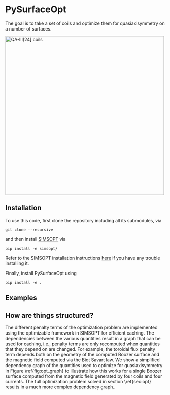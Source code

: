 # PySurfaceOpt

The goal is to take a set of coils and optimize them for quasiaxisymmetry on a number of surfaces.  

<img src="https://raw.githubusercontent.com/andrewgiuliani/PySurfaceOpt/main/len24.png" alt="QA-III[24] coils" width="500">



## Installation

To use this code, first clone the repository including all its submodules, via

    git clone --recursive 

and then install [SIMSOPT](https://github.com/hiddenSymmetries/simsopt) via

    pip install -e simsopt/

Refer to the SIMSOPT installation instructions [here](https://simsopt.readthedocs.io/en/latest/installation.html#virtual-environments) if you have any trouble installing it.

Finally, install PySurfaceOpt using

    pip install -e .

## Examples

## How are things structured?

The different penalty terms of the optimization problem are implemented using the optimizable framework in SIMSOPT for efficient caching.
The dependencies between the various quantities result in a graph that can be used for caching, i.e., penalty terms are only recomputed when quantities that they depend on are changed.
For example, the toroidal flux penalty term depends both on the geometry of the computed Boozer surface and the magnetic field computed via the Biot Savart law.
We show a simplified dependency graph of the quantities used to optimize for quasiaxisymmetry in Figure \ref{fig:opt_graph} to illustrate how this works for a single Boozer surface computed from the magnetic field generated by four coils and four currents.
The full optimization problem solved in section \ref{sec:opt} results in a much more complex dependency graph..


